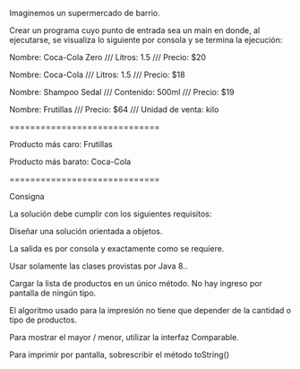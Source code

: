 Imaginemos un supermercado de barrio.

Crear un programa cuyo punto de entrada sea un main en donde, al ejecutarse, se visualiza lo siguiente por consola y se termina la ejecución:

Nombre: Coca-Cola Zero /// Litros: 1.5 /// Precio: $20

Nombre: Coca-Cola /// Litros: 1.5 /// Precio: $18

Nombre: Shampoo Sedal /// Contenido: 500ml /// Precio: $19

Nombre: Frutillas /// Precio: $64 /// Unidad de venta: kilo

=============================

Producto más caro: Frutillas

Producto más barato: Coca-Cola

=============================

Consigna

La solución debe cumplir con los siguientes requisitos:

Diseñar una solución orientada a objetos.

La salida es por consola y exactamente como se requiere.

Usar solamente las clases provistas por Java 8..

Cargar la lista de productos en un único método. No hay ingreso por pantalla de ningún tipo.

El algoritmo usado para la impresión no tiene que depender de la cantidad o tipo de productos.

Para mostrar el mayor / menor, utilizar la interfaz Comparable.

Para imprimir por pantalla, sobrescribir el método toString()
